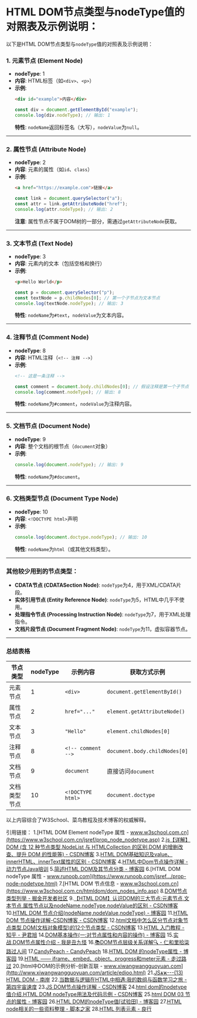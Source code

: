 # HTML DOM节点类型与nodeType值的对照表及示例说明：

以下是HTML DOM节点类型与`nodeType`值的对照表及示例说明：

### 1. **元素节点 (Element Node)**
- **nodeType**: 1  
- **内容**: HTML标签（如`<div>`、`<p>`）  
- **示例**:  
  ```html
  <div id="example">内容</div>
  ```
  ```javascript
  const div = document.getElementById("example");
  console.log(div.nodeType); // 输出: 1
  ```  
  **特性**: `nodeName`返回标签名（大写），`nodeValue`为`null`。

---

### 2. **属性节点 (Attribute Node)**
- **nodeType**: 2  
- **内容**: 元素的属性（如`id`、`class`）  
- **示例**:  
  ```html
  <a href="https://example.com">链接</a>
  ```
  ```javascript
  const link = document.querySelector("a");
  const attr = link.getAttributeNode("href");
  console.log(attr.nodeType); // 输出: 2
  ```  
  **注意**: 属性节点不属于DOM树的一部分，需通过`getAttributeNode`获取。

---

### 3. **文本节点 (Text Node)**
- **nodeType**: 3  
- **内容**: 元素内的文本（包括空格和换行）  
- **示例**:  
  ```html
  <p>Hello World</p>
  ```
  ```javascript
  const p = document.querySelector("p");
  const textNode = p.childNodes[0]; // 第一个子节点为文本节点
  console.log(textNode.nodeType); // 输出: 3
  ```  
  **特性**: `nodeName`为`#text`，`nodeValue`为文本内容。

---

### 4. **注释节点 (Comment Node)**
- **nodeType**: 8  
- **内容**: HTML注释（`<!-- 注释 -->`）  
- **示例**:  
  ```html
  <!-- 这是一条注释 -->
  ```
  ```javascript
  const comment = document.body.childNodes[0]; // 假设注释是第一个子节点
  console.log(comment.nodeType); // 输出: 8
  ```  
  **特性**: `nodeName`为`#comment`，`nodeValue`为注释内容。

---

### 5. **文档节点 (Document Node)**
- **nodeType**: 9  
- **内容**: 整个文档的根节点（`document`对象）  
- **示例**:  
  ```javascript
  console.log(document.nodeType); // 输出: 9
  ```  
  **特性**: `nodeName`为`#document`。

---

### 6. **文档类型节点 (Document Type Node)**
- **nodeType**: 10  
- **内容**: `<!DOCTYPE html>`声明  
- **示例**:  
  ```javascript
  console.log(document.doctype.nodeType); // 输出: 10
  ```  
  **特性**: `nodeName`为`html`（或其他文档类型）。

---

### 其他较少用到的节点类型：
- **CDATA节点 (CDATASection Node)**: `nodeType`为4，用于XML/CDATA片段。  
- **实体引用节点 (Entity Reference Node)**: `nodeType`为5，HTML中几乎不使用。  
- **处理指令节点 (Processing Instruction Node)**: `nodeType`为7，用于XML处理指令。  
- **文档片段节点 (Document Fragment Node)**: `nodeType`为11，虚拟容器节点。  

---

### 总结表格
| 节点类型          | nodeType | 示例内容               | 获取方式示例                     |
|-------------------|----------|------------------------|----------------------------------|
| 元素节点          | 1        | `<div>`                | `document.getElementById()`     |
| 属性节点          | 2        | `href="..."`           | `element.getAttributeNode()`    |
| 文本节点          | 3        | `"Hello"`              | `element.childNodes[0]`         |
| 注释节点          | 8        | `<!-- comment -->`     | `document.body.childNodes[0]`   |
| 文档节点          | 9        | `document`             | 直接访问`document`              |
| 文档类型节点      | 10       | `<!DOCTYPE html>`      | `document.doctype`              |

以上内容综合了W3School、菜鸟教程及技术博客的权威解释。

引用链接：
1.[HTML DOM Element nodeType 属性 - www.w3school.com.cn](https://www.w3school.com.cn/jsref/prop_node_nodetype.asp)
2.[js【详解】DOM (含 12 种节点类型,NodeList 与 HTMLCollection 的区别,DOM 的增删改查、提升 DOM 的性能等) - CSDN博客](https://blog.csdn.net/weixin_41192489/article/details/136595371)
3.[HTML DOM基础知识及value、innerHTML、innerText属性的区别 - CSDN博客](https://blog.csdn.net/cnds123/article/details/125357033)
4.[HTML中Dom节点操作详解 - 动力节点Java培训](https://www.bjpowernode.com/hot/3330.html)
5.[简述HTML DOM及其节点分类 - 博客园](https://www.cnblogs.com/zhuwq585/p/6075119.html)
6.[HTML DOM nodeType 属性 - www.runoob.com](https://www.runoob.com/jsref.../prop-node-nodetype.html)
7.[HTML DOM 节点信息 - www.w3school.com.cn](https://www.w3school.com.cn/htmldom/dom_nodes_info.asp)
8.[DOM节点类型列举  - 掘金开发者社区](https://juejin.cn/post/7479468525985890367)
9.[【HTML DOM】认识DOM的三大节点:元素节点,文本节点,属性节点以及nodeName,nodeType,nodeValue的区别 - CSDN博客](https://blog.csdn.net/xiaozhen0610/article/details/106966004/)
10.[HTML DOM 节点介绍(nodeName,nodeValue,nodeType) - 博客园](https://www.cnblogs.com/oooweb/p/html-dom-nodetype.html)
11.[HTML DOM 节点操作详解-CSDN博客 - CSDN博客](https://blog.csdn.net/m0_53644435/article/details/121678088)
12.[html文档中怎么区分节点对象节点类型,DOM(文档对象模型)的12个节点类型 - CSDN博客](https://blog.csdn.net/weixin_42499004/article/details/117796083)
13.[HTML 入门教程 - 知乎 - 尹君旭](http://zhuanlan.zhihu.com/p/12675882096)
14.[DOM基本操作(一:对节点属性和内容的操作) - 博客园](https://www.cnblogs.com/cui-ting/p/9608005.html)
15.[实战,DOM节点属性介绍 - 我是丑九怪](https://baijiahao.baidu.com/s?id=1811456223118456474&wfr=spider&for=pc)
16.[📚DOM节点层级关系详解🔍 - 仁和里拾柒路过人间](http://mbd.baidu.com/newspage/data/dtlandingsuper?nid=dt_5630274016551865464)
17.[CandyPeach - CandyPeach](http://mbd.baidu.com/newspage/data/dtlandingsuper?nid=dt_5709753133732735477)
18.[HTML DOM 的nodeType属性 - 博客园](https://www.cnblogs.com/masanhe/p/8990949.html)
19.[HTML —— iframe、embed、object、progress和meter元素 - 走过路过](http://zhuanlan.zhihu.com/p/676457303)
20.[html中DOM的示例分析-创新互联 - www.xiwangwangguoyuan.com](http://www.xiwangwangguoyuan.com/article/edioo.html)
21.[JSѧϰ---(13) HTML DOM - 南岸](https://zhuanlan.zhihu.com/p/430664076)
22.[当数据与逻辑在HTML中相遇:我的数组与函数学习之旅 - 第四宇宙速度](http://zhuanlan.zhihu.com/p/1909534560468832781)
23.[JS DOM节点操作详解 - CSDN博客](https://blog.csdn.net/2401_84093780/article/details/137967965)
24.[html dom的nodetype值介绍,HTML DOM nodeType用法及代码示例 - CSDN博客](https://blog.csdn.net/weixin_34079825/article/details/117939746)
25.[html DOM 03 节点的属性 - 博客园](https://www.cnblogs.com/JasperZhao/p/13375393.html)
26.[HTML DOM的nodeType值[试验田] - 博客园](https://www.cnblogs.com/x116/articles/1083915.html)
27.[HTML node相关的一些资料整理 - 脚本之家](https://www.jb51.net/article/21701.htm)
28.[HTML 列表元素 - 良行](http://zhuanlan.zhihu.com/p/584197137)